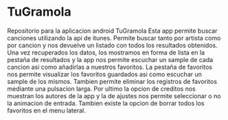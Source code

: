 # TuGramola
Repositorio para la aplicacion android TuGramola
Esta app permite buscar canciones utilizando la api de itunes.
Permite buscar tanto por artista como por cancion y nos devuelve un listado con
todos los resultados obtenidos.
Una vez recuperados los datos, los mostramos en forma de lista en la pestaña de resultados 
y la app nos permite escuchar un sample de cada cancion asi como añadirlas a nuestros favoritos.
La pestaña de favoritos nos permite visualizar los favoritos guardados asi como escuchar un sample de
los mismos. Tambien permite eliminar los registros de favoritos mediante una pulsacion larga.
Por ultimo la opcion de creditos nos muestran los autores de la app y la de ajustes nos permite seleccionar 
o no la animacion de entrada.
Tambien existe la opcion de borrar todos los favoritos en el menu lateral.
